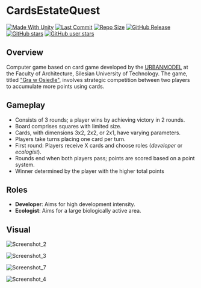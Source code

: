 # CardsEstateQuest

[![Made With Unity](https://img.shields.io/badge/made%20with-Unity-57b9d3.svg?logo=Unity)](https://unity.com/)
[![Last Commit](https://img.shields.io/github/last-commit/szejkerek/CardsEstateQuest?logo=Mapbox&color=orange)](https://github.com/szejkerek/CardsEstateQuest/commits/main/)
[![Repo Size](https://img.shields.io/github/repo-size/szejkerek/CardsEstateQuest?logo=VirtualBox)]()
[![GitHub Release](https://img.shields.io/github/v/release/szejkerek/CardsEstateQuest)](https://github.com/szejkerek/CardsEstateQuest/releases)
[![GitHub stars](https://img.shields.io/github/stars/szejkerek/CardsEstateQuest?branch=main&label=Stars&logo=GitHub&logoColor=ffffff&labelColor=282828&color=informational&style=flat)](https://github.com/szejkerek)
[![GitHub user stars](https://img.shields.io/github/stars/szejkerek?affiliations=OWNER&branch=main&label=User%20Stars&logo=GitHub&logoColor=ffffff&labelColor=282828&color=informational&style=flat)](https://github.com/szejkerek)

## Overview

Computer game based on card game developed by the [URBANMODEL](http://urbanmodel.org/pl/grupa-badawcza/) at the Faculty of Architecture, Silesian University of Technology. The game, titled ["Gra w Osiedle"](https://www.grawosiedle.polsl.pl/), involves strategic competition between two players to accumulate more points using cards.

## Gameplay 
- Consists of 3 rounds; a player wins by achieving victory in 2 rounds.
- Board comprises squares with limited size.
- Cards, with dimensions 3x2, 2x2, or 2x1, have varying parameters.
- Players take turns placing one card per turn.
- First round: Players receive X cards and choose roles (*developer* or *ecologist*).
- Rounds end when both players pass; points are scored based on a point system.
- Winner determined by the player with the higher total points

## Roles
- **Developer**: Aims for high development intensity.
- **Ecologist**: Aims for a large biologically active area.

## Visual

![Screenshot_2](https://github.com/szejkerek/CardsEstateQuest/assets/69083596/d8f9bac0-c357-46af-a260-c332230f69fd)

![Screenshot_3](https://github.com/szejkerek/CardsEstateQuest/assets/69083596/bc896bdf-2788-492b-8840-2e9745ed8b94)

![Screenshot_7](https://github.com/szejkerek/CardsEstateQuest/assets/69083596/5231ca4b-9bfd-4bc5-a4f8-3f00b0f31d28)

![Screenshot_4](https://github.com/szejkerek/CardsEstateQuest/assets/69083596/3f065ba2-b200-467e-8899-46af7a8914ed)

